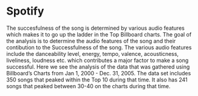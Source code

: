 # Spotify

The succesfulness of the song is determined by various audio features which makes it to go up the ladder in
the Top Billboard charts. The goal of the analysis is to determine the audio features of the song and their
contibution to the Successfulness of the song. The various audio features include the danceability level,
energy, tempo, valence, acousticness, liveliness, loudness etc. which contributes a major factor to make a
song successful.
Here we see the analysis of the data that was gathered using Billboard’s Charts from Jan 1, 2000 - Dec. 31,
2005. The data set includes 350 songs that peaked within the Top 10 during that time. It also has 241 songs
that peaked between 30-40 on the charts during that time.
